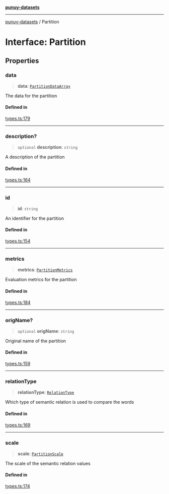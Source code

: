 [**punuy-datasets**](../README.md)

***

[punuy-datasets](../README.md) / Partition

# Interface: Partition

## Properties

### data

> **data**: [`PartitionDataArray`](../type-aliases/PartitionDataArray.md)

The data for the partition

#### Defined in

[types.ts:179](https://github.com/andrefs/punuy-datasets/blob/bf77d365972562cc283d62d784414ffd2f200fea/src/lib/types.ts#L179)

***

### description?

> `optional` **description**: `string`

A description of the partition

#### Defined in

[types.ts:164](https://github.com/andrefs/punuy-datasets/blob/bf77d365972562cc283d62d784414ffd2f200fea/src/lib/types.ts#L164)

***

### id

> **id**: `string`

An identifier for the partition

#### Defined in

[types.ts:154](https://github.com/andrefs/punuy-datasets/blob/bf77d365972562cc283d62d784414ffd2f200fea/src/lib/types.ts#L154)

***

### metrics

> **metrics**: [`PartitionMetrics`](../type-aliases/PartitionMetrics.md)

Evaluation metrics for the partition

#### Defined in

[types.ts:184](https://github.com/andrefs/punuy-datasets/blob/bf77d365972562cc283d62d784414ffd2f200fea/src/lib/types.ts#L184)

***

### origName?

> `optional` **origName**: `string`

Original name of the partition

#### Defined in

[types.ts:159](https://github.com/andrefs/punuy-datasets/blob/bf77d365972562cc283d62d784414ffd2f200fea/src/lib/types.ts#L159)

***

### relationType

> **relationType**: [`RelationType`](../type-aliases/RelationType.md)

Which type of semantic relation is used to compare the words

#### Defined in

[types.ts:169](https://github.com/andrefs/punuy-datasets/blob/bf77d365972562cc283d62d784414ffd2f200fea/src/lib/types.ts#L169)

***

### scale

> **scale**: [`PartitionScale`](../type-aliases/PartitionScale.md)

The scale of the semantic relation values

#### Defined in

[types.ts:174](https://github.com/andrefs/punuy-datasets/blob/bf77d365972562cc283d62d784414ffd2f200fea/src/lib/types.ts#L174)
